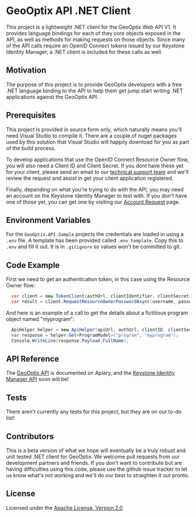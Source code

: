 # GeoOptix API .NET Client

This project is a lightweight .NET client for the GeoOptix Web API V1. It provides language bindings for each of they core objects exposed in the API, as well as methods for making requests on those objects. Since many of the API calls require an OpenID Connect tokens issued by our Keystone Identity Manager, a .NET client is included for these calls as well.

## Motivation

The purpose of this project is to provide GeoOptix developers with a free .NET language binding to the API to help them get jump start writing .NET applications against the GeoOptix API.

## Prerequisites

This project is provided in source form only, which naturally means you'll need Visual Studio to compile it. There are a couple of nuget packages used by this solution that Visual Studio will happily download for you as part of the build process. 

To develop applications that use the OpenID Connect Resource Owner flow, you will also need a Client ID and Client Secret. If you dont have these yet for your client, please send an email to our [technical support team](mailto://support@sitkatech.com) and we'll review the request and assist in get your client application registered.

Finally, depending on what you're trying to do with the API, you may need an account on the Keystone Identity Manager to test with. If you don't have one of those yet, you can get one by visiting our [Account Request](https://keystone.sitkatech.com/Account/Register) page.

## Environment Variables

For the `GeoOptix.API.Sample` projects the credentials are loaded in using a `.env` file. A template has been provided called `.env_template`. Copy this to `.env` and fill it out. It is in `.gitignore` so values won't be committed to git.

## Code Example

First we need to get an authentication token, in this case using the Resource Owner flow:

```csharp
  var client = new TokenClient(authUrl, clientIdentifier, clientSecret);
  var result = client.RequestResourceOwnerPasswordAsync(username, password, "openid profile").Result;
```

And here is an example of a call to get the details about a fictitious program object named "myprogram":
```csharp
  ApiHelper helper = new ApiHelper(apiUrl, authUrl, clientID, clientSecret, userName, password);
  var response = helper.Get<ProgramModel>("program", "myprogram");
  Console.WriteLine(response.Payload.FullName);
```

## API Reference

The [GeoOptix API](http://docs.geooptixv1.apiary.io/#) is documented on Apiary, and the [Keystone Identity Manager API](http://apidocs.sitkatech.com/keystone/v1/) soon will be!

## Tests

There aren't currently any tests for this project, but they are on our to-do list!

## Contributors

This is a beta version of what we hope will eventually be a truly robust and unit tested .NET client for GeoOptix. We welcome pull requests from our development partners and friends. If you don't want to contribute but are having difficulties using this code, please use the github issue tracker to let us know what's not working and we'll do our best to straighten it out pronto.

## License

Licensed under the [Apache License, Version 2.0](http://www.apache.org/licenses/LICENSE-2.0)
